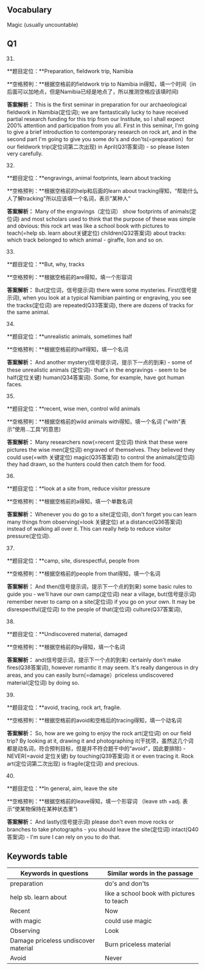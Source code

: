 ## Vocabulary

Magic (usually uncountable)

## Q1



31.

**题目定位：**Preparation, fieldwork trip, Namibia

**空格预判：**根据空格前的fieldwork trip to Namibia in得知，填一个时间（in后面可以加地点，但是Namibia已经是地点了，所以推测空格应该填时间)

**答案解析：**
This is the first seminar in preparation for our archaeological fieldwork in Namibia(定位词); we are fantastically lucky to have received partial research funding for this trip from our Institute, so I shall expect 200% attention and participation from you all.
First in this seminar, I'm going to give a brief introduction to contemporary research on rock art, and in the second part I'm going to give you some do's and don'ts(=preparation）for our fieldwork trip(定位词第二次出现) in April(Q31答案词) - so please listen very carefully.



32.

**题目定位：**engravings, animal footprints, learn about tracking 

**空格预判：**根据空格前的help和后面的learn about tracking得知，“帮助什么人了解tracking"所以应该填一个名词，表示”某种人“

**答案解析：**
Many of the engravings（定位词） show footprints of animals(定位词) and most scholars used to think that the purpose of these was simple and obvious: this rock art was like a school book with pictures to teach(=help sb. learn about关键定位) children(Q32答案词) about tracks: which track belonged to which animal - giraffe, lion and so on.



33.

**题目定位：**But, why, tracks

**空格预判：**根据空格前的are得知，填一个形容词

**答案解析：**
But(定位词，信号提示词) there were some mysteries.
First(信号提示词), when you look at a typical Namibian painting or engraving, you see the tracks(定位词) are repeated(Q33答案词), there are dozens of tracks for the same animal.



34.

**题目定位：**unrealistic animals, sometimes half


**空格预判：**根据空格前的half得知，填一个名词

**答案解析：**
And another mystery(信号提示词，提示下一点的到来) - some of these unrealistic animals (定位词)- that's in the engravings - seem to be half(定位关键) human(Q34答案词).
Some, for example, have got human faces.



35.

**题目定位：**recent, wise men, control wild animals 

**空格预判：**根据空格前的wild animals with得知，填一个名词 ("with"表示“使用...工具“的意思)

**答案解析：**
Many researchers now(=recent 定位词) think that these were pictures the wise men(定位词) engraved of themselves.
They believed they could use(=with 关键定位) magic(Q35答案词) to control the animals(定位词) they had drawn, so the hunters could then catch them for food.



36.

**题目定位：**look at a site from, reduce visitor pressure

**空格预判：**根据空格前的a得知，填一个单数名词

**答案解析：**
Whenever you do go to a site(定位词), don't forget you can learn many things from observing(=look 关键定位) at a distance(Q36答案词) instead of walking all over it.
This can really help to reduce visitor pressure(定位词).



37.

**题目定位：**camp, site, disrespectful, people from 

**空格预判：**根据空格前的people from that得知，填一个名词

**答案解析：**
And then(信号提示词，提示下一个点的到来) some basic rules to guide you - we'll have our own camp(定位词) near a village, but(信号提示词) remember never to camp on a site(定位词) if you go on your own.
It may be disrespectful(定位词) to the people of that(定位词) culture(Q37答案词),



38.

**题目定位：**Undiscovered material, damaged

**空格预判：**根据空格前的by得知，填一个名词

**答案解析：**
and(信号提示词，提示下一个点的到来) certainly don't make fires(Q38答案词), however romantic it may seem.
It's really dangerous in dry areas, and you can easily burn(=damage）priceless undiscovered material(定位词) by doing so.

39.

**题目定位：**avoid, tracing, rock art, fragile. 

**空格预判：**根据空格前的avoid和空格后的tracing得知，填一个动名词

**答案解析：**
So, how are we going to enjoy the rock art(定位词) on our field trip? By looking at it, drawing it and photographing it(干扰项，虽然这几个词都是动名词，符合预判目标，但是并不符合题干中的“avoid"，因此要排除) - NEVER(=avoid 定位关键) by touching(Q39答案词) it or even tracing it.
Rock art(定位词第二次出现) is fragile(定位词) and precious.



40.



**题目定位：**In general, aim, leave the site 

**空格预判：**根据空格前的leave得知，填一个形容词 （leave sth +adj. 表示“使某物保持在某种状态里”)

**答案解析：**
And lastly(信号提示词) please don't even move rocks or branches to take photographs - you should leave the site(定位词) intact(Q40答案词) - I'm sure I can rely on you to do that.



## Keywords table



| Keywords in questions                | Similar words in the passage              |
| ------------------------------------ | ----------------------------------------- |
| preparation                          | do's and don'ts                           |
| help sb. learn about                 | like a school book with pictures to teach |
| Recent                               | Now                                       |
| with magic                           | could use magic                           |
| Observing                            | Look                                      |
| Damage priceless undiscover material | Burn priceless material                   |
| Avoid                                | Never                                     |